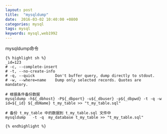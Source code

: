 ```yaml
---
layout: post
title:  "mysqldump"
date:  2016-03-02 10:40:00 +0800
categories: mysql
tags: mysql
keywords: mysql,web1992
---
```



 mysqldump命令

<!--more-->

	{% highlight sh %}
	_id=123
	# -c, --complete-insert
	# -t, --no-create-info
	# -q, --quick         Don't buffer query, dump directly to stdout.
	# -w, --where=name    Dump only selected records. Quotes are mandatory.
	
	# 根据条件备份数据
	mysqldump -h${_dbhost} -P${_dbport} -u${_dbuser} -p${_dbpwd} -t -q -w id=${_id} ${_dbName} t_my_table >> "t_my_table.sql"
	
	# 备份 t_my_table 中的数据到 t_my_table.sql 文件中
	mysqldump   -t -q  my_database t_my_table >> "t_my_table.sql"
	
	{% endhighlight %}
	
